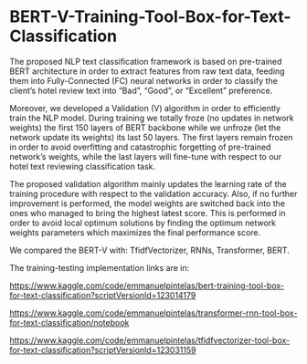 # BERT-V-Training-Tool-Box-for-Text-Classification

The proposed NLP text classification framework is based on pre-trained BERT architecture in order to extract features from raw text data, feeding them into Fully-Connected (FC) neural networks in order to classify the client’s hotel review text into “Bad”, “Good”, or “Excellent” preference. 

Moreover, we developed a Validation (V) algorithm in order to efficiently train the NLP model. During training we totally froze (no updates in network weights) the first 150 layers of BERT backbone while we unfroze (let the network update its weights) its last 50 layers. The first layers remain frozen in order to avoid overfitting and catastrophic forgetting of pre-trained network’s weights, while the last layers will fine-tune with respect to our hotel text reviewing classification task. 
  
The proposed validation algorithm mainly updates the learning rate of the training procedure with respect to the validation accuracy. Also, if no further improvement is performed, the model weights are switched back into the ones who managed to bring the highest latest score. This is performed in order to avoid local optimum solutions by finding the optimum network weights parameters which maximizes the final performance score.
  
We compared the BERT-V with: TfidfVectorizer, RNNs, Transformer, BERT.
  
  The training-testing implementation links are in:
  
  https://www.kaggle.com/code/emmanuelpintelas/bert-training-tool-box-for-text-classification?scriptVersionId=123014179
  
  https://www.kaggle.com/code/emmanuelpintelas/transformer-rnn-tool-box-for-text-classification/notebook
  
  https://www.kaggle.com/code/emmanuelpintelas/tfidfvectorizer-tool-box-for-text-classification?scriptVersionId=123031159
  
  

